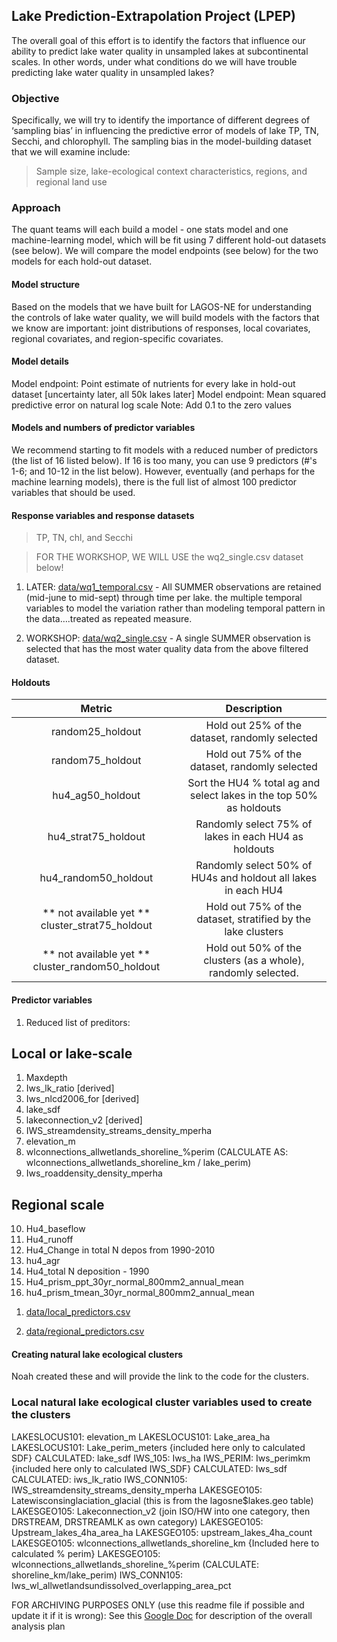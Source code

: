## Lake Prediction-Extrapolation Project (LPEP)
The overall goal of this effort is to identify the factors that influence our ability to predict lake water quality in unsampled lakes at subcontinental scales. In other words, under what conditions do we will have trouble predicting lake water quality in unsampled lakes? 

### Objective

Specifically, we will try to identify the importance of different degrees of ‘sampling bias’ in influencing the predictive error of models of lake TP, TN, Secchi, and chlorophyll. The sampling bias in the model-building dataset that we will examine include:

> Sample size, lake-ecological context characteristics, regions, and regional land use

### Approach
The quant teams will each build a model - one stats model and one machine-learning model, which will be fit using 7 different hold-out datasets (see below). We will compare the model endpoints (see below) for the two models for each hold-out dataset.

#### Model structure
Based on the models that we have built for LAGOS-NE for understanding the controls of lake water quality, we will build models with the factors that we know are important: joint distributions of responses, local covariates, regional covariates, and region-specific covariates. 

#### Model details 
Model endpoint: Point estimate of nutrients for every lake in hold-out dataset [uncertainty later, all 50k lakes later]
Model endpoint: Mean squared predictive error on natural log scale
Note: Add 0.1 to the zero values

#### Models and numbers of predictor variables
We recommend starting to fit models with a reduced number of predictors (the list of 16 listed below). If 16 is too many, you can use 9 predictors (#'s 1-6; and 10-12 in the list below). However, eventually (and perhaps for the machine learning models), there is the full list of almost 100 predictor variables that should be used.

#### Response variables and response datasets
> TP, TN, chl, and Secchi

> FOR THE WORKSHOP, WE WILL USE the wq2_single.csv dataset below!

1. LATER: [data/wq1_temporal.csv](data/wq1_temporal.csv) - All SUMMER observations are retained (mid-june to mid-sept) through time per lake. the multiple temporal variables to model the variation rather than modeling temporal pattern in the data….treated as repeated measure.

2. WORKSHOP: [data/wq2_single.csv](data/wq2_single.csv) - A single SUMMER observation is selected that has the most water quality data from the above filtered dataset.

#### Holdouts

|        Metric        |                             Description                             |
|:--------------------:|:-------------------------------------------------------------------:|
|   random25_holdout   |           Hold out 25% of the dataset, randomly selected            |
|   random75_holdout   |           Hold out 75% of the dataset, randomly selected           |
|   hu4_ag50_holdout   | Sort the HU4 % total ag and select lakes in the top 50% as holdouts |
| hu4_strat75_holdout  |        Randomly select 75% of lakes in each HU4 as holdouts         |
| hu4_random50_holdout |    Randomly select 50% of HU4s and holdout all lakes in each HU4    |
|** not available yet ** cluster_strat75_holdout|  Hold out 75% of the dataset, stratified by the lake clusters     | 
| ** not available yet ** cluster_random50_holdout| Hold out 50% of the clusters (as a whole), randomly selected.    |

#### Predictor variables
1. Reduced list of preditors:
## Local or lake-scale
1) Maxdepth
2) Iws_lk_ratio [derived]
3) Iws_nlcd2006_for [derived]
4) lake_sdf
5) lakeconnection_v2 [derived]
6) IWS_streamdensity_streams_density_mperha
7) elevation_m
8) wlconnections_allwetlands_shoreline_%perim (CALCULATE AS: wlconnections_allwetlands_shoreline_km / lake_perim)
9) Iws_roaddensity_density_mperha
## Regional scale
10) Hu4_baseflow
11) Hu4_runoff
12) Hu4_Change in total N depos from 1990-2010 
13) hu4_agr
14) Hu4_total N deposition - 1990 
15) Hu4_prism_ppt_30yr_normal_800mm2_annual_mean
16) hu4_prism_tmean_30yr_normal_800mm2_annual_mean


1. [data/local_predictors.csv](data/local_predictors.csv)

2. [data/regional_predictors.csv](data/regional_predictors.csv)


#### Creating natural lake ecological clusters
Noah created these and will provide the link to the code for the clusters. 
### Local natural lake ecological cluster variables used to create the clusters
LAKESLOCUS101:	elevation_m
LAKESLOCUS101:	Lake_area_ha
LAKESLOCUS101:	Lake_perim_meters {included here only to calculated SDF}
CALCULATED:		  lake_sdf
IWS_105:		    Iws_ha
IWS_PERIM: 		  Iws_perimkm {included here only to calculated IWS_SDF}
CALCULATED:		  Iws_sdf
CALCULATED: 		iws_lk_ratio
IWS_CONN105:		IWS_streamdensity_streams_density_mperha
LAKESGEO105:		 Latewisconsinglaciation_glacial (this is from the lagosne$lakes.geo table)
LAKESGEO105: 	  Lakeconnection_v2 (join ISO/HW into one category, then DRSTREAM, DRSTREAMLK as own category)
LAKESGEO105: 	  Upstream_lakes_4ha_area_ha
LAKESGEO105: 	  upstream_lakes_4ha_count
LAKESGEO105: 	  wlconnections_allwetlands_shoreline_km {Included here to calculated % perim}
LAKESGEO105:  	wlconnections_allwetlands_shoreline_%perim (CALCULATE: shoreline_km/lake_perim)
IWS_CONN105:		Iws_wl_allwetlandsundissolved_overlapping_area_pct


FOR ARCHIVING PURPOSES ONLY (use this readme file if possible and update it if it is wrong): See this [Google Doc](https://docs.google.com/document/d/1SupPLm-Tww5CyHHUf4k3YYq-UqnGKzyErm4Bz9yBOZg/edit?usp=sharing) for description of the overall analysis plan
